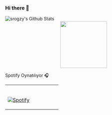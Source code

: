 ### Hi there 👋


<img align="center" src="https://github-readme-stats.vercel.app/api?username=srogzy&include_all_commits=true&count_private=true&show_icons=true&line_height=20&title_color=7A7ADB&icon_color=2234AE&text_color=D3D3D3&bg_color=0,000000,130F40" alt="srogzy's Github Stats">

<div align = "center">
<img src = "https://github-readme-stats.vercel.app/api/top-langs/?username=Antiperes&layout=compact&theme=tokyonight" width = "% 100" height = "150px"  />
</div>




Spotify Oynatılıyor 🎧


<table width="100%"> 
  <tr>
  <td width="50%">
      
&nbsp; <br> [![Spotify](https://novatorem.vercel.app/api/spotify)](https://open.spotify.com/user/omnitenebris)
